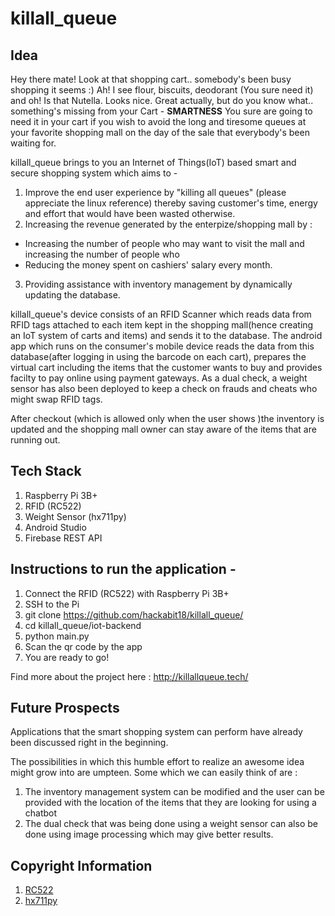 # killall_queue

## Idea

Hey there mate! Look at that shopping cart.. somebody's been busy shopping it seems :) Ah! I see flour, biscuits, deodorant (You sure need it) and oh! Is that Nutella. Looks nice. Great actually, but do you know what.. something's missing from your Cart - 
**SMARTNESS**
You sure are going to need it in your cart if you wish to avoid the long and tiresome queues at your favorite shopping mall on the day of the sale that everybody's been waiting for.

killall_queue brings to you an Internet of Things(IoT) based smart and secure shopping system which aims to -  
1. Improve the end user experience by "killing all queues" (please appreciate the linux reference) thereby saving customer's time, energy and effort that would have been wasted otherwise.
2. Increasing the revenue generated by the enterpize/shopping mall by :
* Increasing the number of people who may want to visit the mall and increasing the number of people who 
* Reducing the money spent on cashiers' salary every month. 
3. Providing assistance with inventory management by dynamically updating the database.

killall_queue's device consists of an RFID Scanner which reads data from RFID tags attached to each item kept in the shopping mall(hence creating an IoT system of carts and items) and sends it to the database. The android app which runs on the consumer's mobile device reads the data from this database(after logging in using the barcode on each cart), prepares the virtual cart including the items that the customer wants to buy and provides facilty to pay online using payment gateways. As a dual check, a weight sensor has also been deployed to keep a check on frauds and cheats who might swap RFID tags.

After checkout (which is allowed only when the user shows )the inventory is updated and the shopping mall owner can stay aware of the items that are running out.

## Tech Stack
1. Raspberry Pi 3B+
2. RFID (RC522)
3. Weight Sensor (hx711py)
4. Android Studio
5. Firebase REST API

## Instructions to run the application -
1. Connect the RFID (RC522) with Raspberry Pi 3B+
2. SSH to the Pi
3. git clone https://github.com/hackabit18/killall_queue/
4. cd killall_queue/iot-backend
5. python main.py
6. Scan the qr code by the app
7. You are ready to go!

Find more about the project here : http://killallqueue.tech/

## Future Prospects

Applications that the smart shopping system can perform have already been discussed right in the beginning.

The possibilities in which this humble effort to realize an awesome idea might grow into are umpteen. Some which we can easily think of are :

1. The inventory management system can be modified and the user can be provided with the location of the items that they are looking for using a chatbot
2. The dual check that was being done using a weight sensor can also be done using image processing which may give better results.

## Copyright Information
1. [RC522](https://github.com/hackabit18/killall_queue/blob/master/iot-backend/lib/RC522/LICENSE.txt)
2. [hx711py](https://github.com/hackabit18/killall_queue/blob/master/iot-backend/lib/hx711py/LICENSE)
